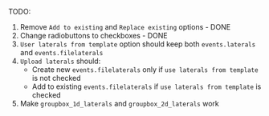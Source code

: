 TODO:

1. Remove `Add to existing` and `Replace existing` options - DONE
2. Change radiobuttons to checkboxes - DONE
3. `User laterals from template` option should keep both `events.laterals` and `events.filelaterals`
4. `Upload laterals` should:
    - Create new `events.filelaterals` only if `use laterals from template` is not checked
    - Add to existing `events.filelaterals` if `use laterals from template` is checked
5. Make `groupbox_1d_laterals` and `groupbox_2d_laterals` work